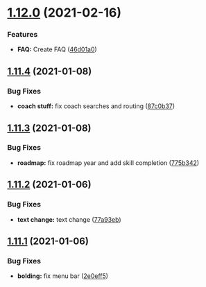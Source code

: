 # [1.12.0](https://github.com/vantagepointlabs/gmu.advance.toolkit/compare/1.11.4...1.12.0) (2021-02-16)


### Features

* **FAQ:** Create FAQ ([46d01a0](https://github.com/vantagepointlabs/gmu.advance.toolkit/commit/46d01a0e427b274d3e2147ccee69dd874c9eb205))



## [1.11.4](https://github.com/vantagepointlabs/gmu.advance.toolkit/compare/1.11.3...1.11.4) (2021-01-08)


### Bug Fixes

* **coach stuff:** fix coach searches and routing ([87c0b37](https://github.com/vantagepointlabs/gmu.advance.toolkit/commit/87c0b372d06c4b243d70cc98161a9db989a4c130))



## [1.11.3](https://github.com/vantagepointlabs/gmu.advance.toolkit/compare/1.11.2...1.11.3) (2021-01-08)


### Bug Fixes

* **roadmap:** fix roadmap year and add skill completion ([775b342](https://github.com/vantagepointlabs/gmu.advance.toolkit/commit/775b342246b1b7279b33aab3567c39638883836b))



## [1.11.2](https://github.com/vantagepointlabs/gmu.advance.toolkit/compare/1.11.1...1.11.2) (2021-01-06)


### Bug Fixes

* **text change:** text change ([77a93eb](https://github.com/vantagepointlabs/gmu.advance.toolkit/commit/77a93eb3517e81ccad033c8a4473fdf97d8245d5))



## [1.11.1](https://github.com/vantagepointlabs/gmu.advance.toolkit/compare/1.11.0...1.11.1) (2021-01-06)


### Bug Fixes

* **bolding:** fix menu bar ([2e0eff5](https://github.com/vantagepointlabs/gmu.advance.toolkit/commit/2e0eff5c2dc711e147805f28d41dc0c4fcd2bcfe))



